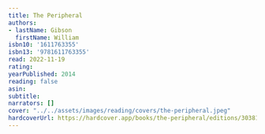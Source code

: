 ```yaml
---
title: The Peripheral
authors:
- lastName: Gibson
  firstName: William
isbn10: '1611763355'
isbn13: '9781611763355'
read: 2022-11-19
rating:
yearPublished: 2014
reading: false
asin:
subtitle:
narrators: []
cover: "../../assets/images/reading/covers/the-peripheral.jpeg"
hardcoverUrl: https://hardcover.app/books/the-peripheral/editions/30381158
---
```


